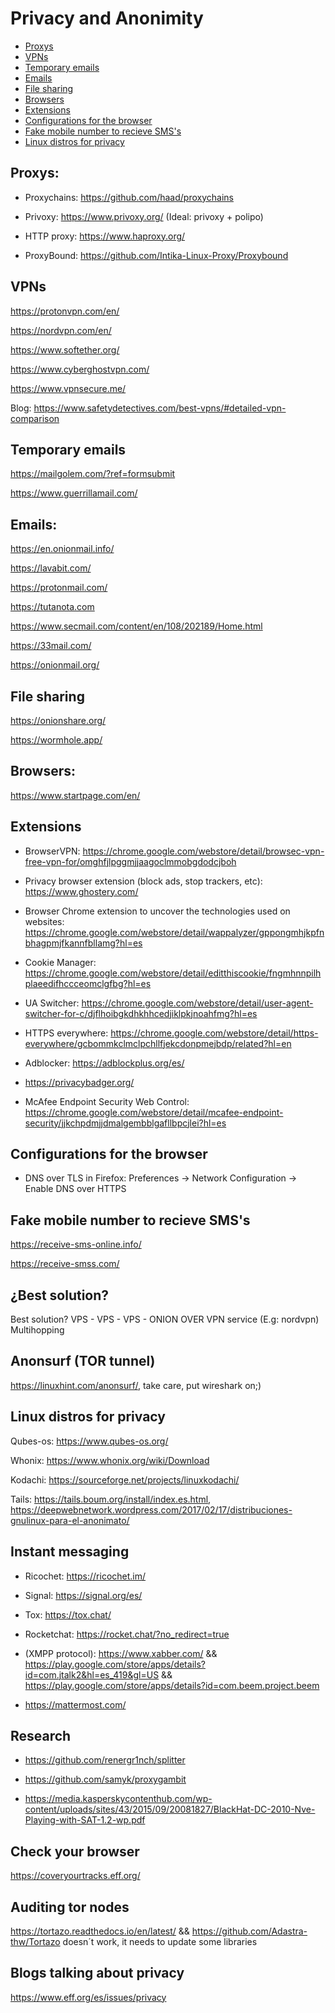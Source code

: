 # Privacy and Anonimity

* [Proxys](#proxys)
* [VPNs](#vpns)
* [Temporary emails](#temporary-emails)
* [Emails](#emails)
* [File sharing](#file-sharing)
* [Browsers](#browsers)
* [Extensions](#extensions)
* [Configurations for the browser](#configurations-for-the-browser)
* [Fake mobile number to recieve SMS's](#fake-mobile-number-to-recieve-sms's)
* [Linux distros for privacy](#linux-distros-for-privacy)

## Proxys:

* Proxychains: https://github.com/haad/proxychains

* Privoxy: https://www.privoxy.org/ (Ideal: privoxy + polipo)

* HTTP proxy: https://www.haproxy.org/

* ProxyBound: https://github.com/Intika-Linux-Proxy/Proxybound

## VPNs

https://protonvpn.com/en/

https://nordvpn.com/en/

https://www.softether.org/

https://www.cyberghostvpn.com/

https://www.vpnsecure.me/

Blog: https://www.safetydetectives.com/best-vpns/#detailed-vpn-comparison

## Temporary emails

https://mailgolem.com/?ref=formsubmit

https://www.guerrillamail.com/

## Emails:

https://en.onionmail.info/

https://lavabit.com/

https://protonmail.com/

https://tutanota.com

https://www.secmail.com/content/en/108/202189/Home.html

https://33mail.com/

https://onionmail.org/

## File sharing

https://onionshare.org/

https://wormhole.app/

## Browsers:

https://www.startpage.com/en/

## Extensions

* BrowserVPN: https://chrome.google.com/webstore/detail/browsec-vpn-free-vpn-for/omghfjlpggmjjaagoclmmobgdodcjboh

* Privacy browser extension (block ads, stop trackers, etc): https://www.ghostery.com/

* Browser Chrome extension to uncover the technologies used on websites: https://chrome.google.com/webstore/detail/wappalyzer/gppongmhjkpfnbhagpmjfkannfbllamg?hl=es

* Cookie Manager: https://chrome.google.com/webstore/detail/editthiscookie/fngmhnnpilhplaeedifhccceomclgfbg?hl=es

* UA Switcher: https://chrome.google.com/webstore/detail/user-agent-switcher-for-c/djflhoibgkdhkhhcedjiklpkjnoahfmg?hl=es

* HTTPS everywhere: https://chrome.google.com/webstore/detail/https-everywhere/gcbommkclmclpchllfjekcdonpmejbdp/related?hl=en

* Adblocker: https://adblockplus.org/es/

* https://privacybadger.org/

* McAfee Endpoint Security Web Control: https://chrome.google.com/webstore/detail/mcafee-endpoint-security/jjkchpdmjjdmalgembblgafllbpcjlei?hl=es

## Configurations for the browser

* DNS over TLS in Firefox: Preferences -> Network Configuration -> Enable DNS over HTTPS

## Fake mobile number to recieve SMS's

https://receive-sms-online.info/

https://receive-smss.com/





## ¿Best solution?

Best solution? VPS - VPS - VPS - ONION OVER VPN service (E.g: nordvpn) Multihopping
     
## Anonsurf (TOR tunnel)

https://linuxhint.com/anonsurf/, take care, put wireshark on;) 

## Linux distros for privacy

Qubes-os: https://www.qubes-os.org/

Whonix: https://www.whonix.org/wiki/Download

Kodachi: https://sourceforge.net/projects/linuxkodachi/

Tails: https://tails.boum.org/install/index.es.html, https://deepwebnetwork.wordpress.com/2017/02/17/distribuciones-gnulinux-para-el-anonimato/

## Instant messaging

* Ricochet: https://ricochet.im/

* Signal: https://signal.org/es/

* Tox: https://tox.chat/

* Rocketchat: https://rocket.chat/?no_redirect=true

* (XMPP protocol): https://www.xabber.com/ && https://play.google.com/store/apps/details?id=com.jtalk2&hl=es_419&gl=US && https://play.google.com/store/apps/details?id=com.beem.project.beem

* https://mattermost.com/

## Research

* https://github.com/renergr1nch/splitter

* https://github.com/samyk/proxygambit

* https://media.kasperskycontenthub.com/wp-content/uploads/sites/43/2015/09/20081827/BlackHat-DC-2010-Nve-Playing-with-SAT-1.2-wp.pdf

## Check your browser

https://coveryourtracks.eff.org/

## Auditing tor nodes

https://tortazo.readthedocs.io/en/latest/ && https://github.com/Adastra-thw/Tortazo doesn´t work, it needs to update some libraries

## Blogs talking about privacy

https://www.eff.org/es/issues/privacy

